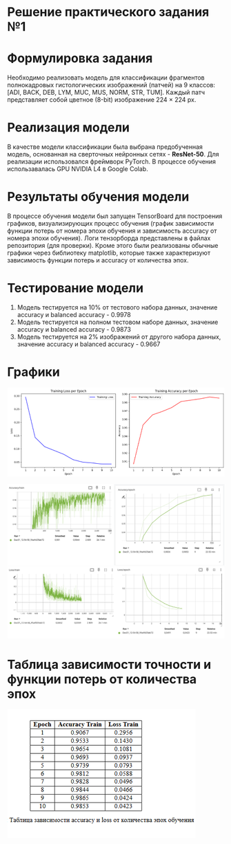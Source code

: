 # Решение практического задания №1

# Формулировка задания
Необходимо реализовать модель для классификации фрагментов полнокадровых гистологических изображений (патчей) на 9 классов: [ADI, BACK, DEB, LYM, MUC, MUS, NORM, STR, TUM]. Каждый патч представляет собой цветное (8-bit) изображение 224 × 224 px.

# Реализация модели
В качестве модели классификации была выбрана предобученная модель, основанная на сверточных нейронных сетях - **ResNet-50**. Для реализации использовался фреймворк PyTorch. В процессе обучения использавалась GPU NVIDIA L4 в Google Colab.

# Результаты обучения модели
В процессе обучения модели был запущен TensorBoard для построения графиков, визуализирующих процесс обучения (график зависимости функции потерь от номера эпохи обучения и зависимость accuracy от номера эпохи обучения). Логи тензорборда представлены в файлах репозитория (для проверки). Кроме этого были реализованы обычные графики через библиотеку matplotlib, которые также характеризуют зависимость функции потерь и accuracy от количества эпох.
# Тестирование модели
1. Модель тестируется на 10% от тестового набора данных, значение accuracy и balanced accuracy - 0.9978
2. Модель тестируется на полном тестовом наборе данных, значение accuracy и balanced accuracy - 0.9873
3. Модель тестируется на 2% изображений от другого набора данных, значение accuracy и balanced accuracy - 0.9667
   
# Графики
![loss_and_accuracy](images/loss_and_accuracy.png)

![accuracy_train](images/Accuracy_train.png)
![loss_train](images/Loss_train.png)

# Таблица зависимости точности и функции потерь от количества эпох
![loss_train](images/table_loss_accurcy.png)

